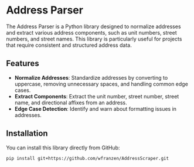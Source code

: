 # Address Parser

The Address Parser is a Python library designed to normalize addresses and extract various address components, such as unit numbers, street numbers, and street names. This library is particularly useful for projects that require consistent and structured address data.

## Features

- **Normalize Addresses**: Standardize addresses by converting to uppercase, removing unnecessary spaces, and handling common edge cases.
- **Extract Components**: Extract the unit number, street number, street name, and directional affixes from an address.
- **Edge Case Detection**: Identify and warn about formatting issues in addresses.

## Installation

You can install this library directly from GitHub:

```bash
pip install git+https://github.com/wfranzen/AddressScraper.git
```
